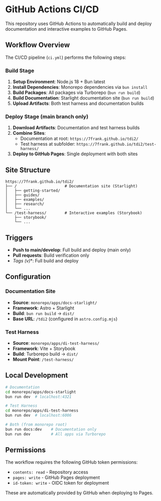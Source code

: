 # GitHub Actions CI/CD

This repository uses GitHub Actions to automatically build and deploy documentation and interactive examples to GitHub Pages.

## Workflow Overview

The CI/CD pipeline (`ci.yml`) performs the following steps:

### Build Stage
1. **Setup Environment**: Node.js 18 + Bun latest
2. **Install Dependencies**: Monorepo dependencies via `bun install`
3. **Build Packages**: All packages via Turborepo (`bun run build`)
4. **Build Documentation**: Starlight documentation site (`bun run build`)
5. **Upload Artifacts**: Both test harness and documentation builds

### Deploy Stage (main branch only)
1. **Download Artifacts**: Documentation and test harness builds
2. **Combine Sites**: 
   - Documentation at root: `https://7frank.github.io/tdi2/`
   - Test harness at subfolder: `https://7frank.github.io/tdi2/test-harness/`
3. **Deploy to GitHub Pages**: Single deployment with both sites

## Site Structure

```
https://7frank.github.io/tdi2/
├── /                     # Documentation site (Starlight)
│   ├── getting-started/
│   ├── guides/
│   ├── examples/
│   ├── research/
│   └── ...
└── /test-harness/        # Interactive examples (Storybook)
    ├── storybook/
    └── ...
```

## Triggers

- **Push to main/develop**: Full build and deploy (main only)
- **Pull requests**: Build verification only
- **Tags (v*)**: Full build and deploy

## Configuration

### Documentation Site
- **Source**: `monorepo/apps/docs-starlight/`
- **Framework**: Astro + Starlight
- **Build**: `bun run build` → `dist/`
- **Base URL**: `/tdi2` (configured in `astro.config.mjs`)

### Test Harness
- **Source**: `monorepo/apps/di-test-harness/`
- **Framework**: Vite + Storybook
- **Build**: Turborepo build → `dist/`
- **Mount Point**: `/test-harness/`

## Local Development

```bash
# Documentation
cd monorepo/apps/docs-starlight
bun run dev  # localhost:4321

# Test Harness  
cd monorepo/apps/di-test-harness
bun run dev  # localhost:6006

# Both (from monorepo root)
bun run docs:dev    # Documentation only
bun run dev         # All apps via Turborepo
```

## Permissions

The workflow requires the following GitHub token permissions:
- `contents: read` - Repository access
- `pages: write` - GitHub Pages deployment
- `id-token: write` - OIDC token for deployment

These are automatically provided by GitHub when deploying to Pages.
